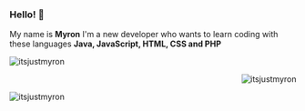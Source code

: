 ### Hello! 👋

My name is **Myron** I'm a new developer who wants to learn coding with these languages **Java, JavaScript, HTML, CSS and PHP**



<p align="left"> <img src="https://komarev.com/ghpvc/?username=itsjustmyron&label=Profile%20views&color=0e75b6&style=flat" alt="itsjustmyron" /> </p>

<p>&nbsp;<img align="right" src="https://github-readme-stats.vercel.app/api?username=itsjustmyron&show_icons=true&locale=en" alt="itsjustmyron" /></p>

<p><img align="center" src="https://github-readme-streak-stats.herokuapp.com/?user=itsjustmyron&" alt="itsjustmyron" /></p>

